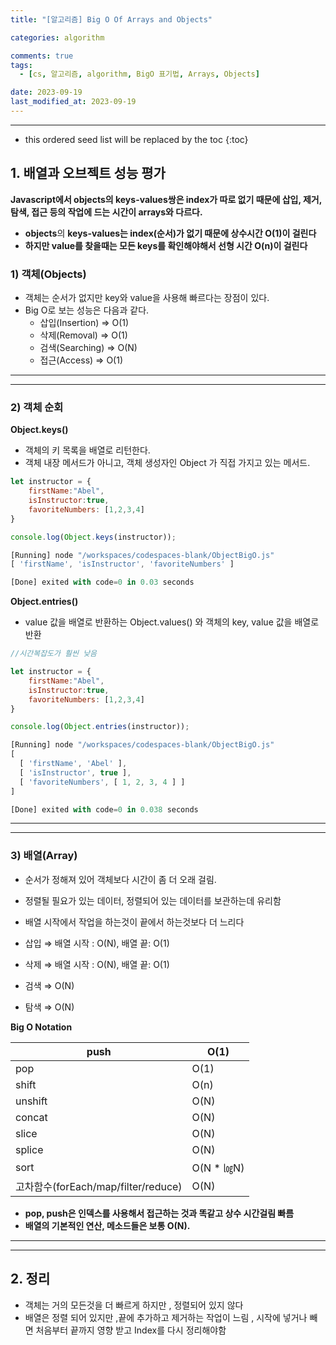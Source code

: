 ```yaml
---
title: "[알고리즘] Big O Of Arrays and Objects"

categories: algorithm

comments: true
tags:
  - [cs, 알고리즘, algorithm, BigO 표기법, Arrays, Objects]

date: 2023-09-19
last_modified_at: 2023-09-19
---
```


---

<!-- prettier-ignore -->
* this ordered seed list will be replaced by the toc 
{:toc}

## 1. **배열과 오브젝트 성능 평가**

**Javascript에서 objects의 keys-values쌍은 index가 따로 없기 때문에 삽입, 제거, 탐색, 접근 등의 작업에 드는 시간이 arrays와 다르다.**

- **objects**의 **keys-values는 index(순서)가 없기 때문에 상수시간 O(1)이 걸린다**
- **하지만 value를 찾을때는 모든 keys를 확인해야해서 선형 시간 O(n)이 걸린다**

### 1) 객체(Objects)

- 객체는 순서가 없지만 key와 value을 사용해 빠르다는 장점이 있다.
- Big O로 보는 성능은 다음과 같다.
  - 삽입(Insertion) ⇒ O(1)
  - 삭제(Removal) ⇒ O(1)
  - 검색(Searching) ⇒ O(N)
  - 접근(Access) ⇒ O(1)

---

---

### 2) 객체 순회

**Object.keys()**

- 객체의 키 목록을 배열로 리턴한다.
- 객체 내장 메서드가 아니고, 객체 생성자인 Object 가 직접 가지고 있는 메서드.

```jsx
let instructor = {
	firstName:"Abel",
	isInstructor:true,
	favoriteNumbers: [1,2,3,4]
}

console.log(Object.keys(instructor));

[Running] node "/workspaces/codespaces-blank/ObjectBigO.js"
[ 'firstName', 'isInstructor', 'favoriteNumbers' ]

[Done] exited with code=0 in 0.03 seconds
```

**Object.entries()**

- value 값을 배열로 반환하는 Object.values() 와 객체의 key, value 값을 배열로 반환

```jsx
//시간복잡도가 훨씬 낮음

let instructor = {
    firstName:"Abel",
    isInstructor:true,
    favoriteNumbers: [1,2,3,4]
}

console.log(Object.entries(instructor));

[Running] node "/workspaces/codespaces-blank/ObjectBigO.js"
[
  [ 'firstName', 'Abel' ],
  [ 'isInstructor', true ],
  [ 'favoriteNumbers', [ 1, 2, 3, 4 ] ]
]

[Done] exited with code=0 in 0.038 seconds
```

---

---

### 3) 배열(Array)

- 순서가 정해져 있어 객체보다 시간이 좀 더 오래 걸림.
- 정렬될 필요가 있는 데이터, 정렬되어 있는 데이터를 보관하는데 유리함
- 배열 시작에서 작업을 하는것이 끝에서 하는것보다 더 느리다

- 삽입 ⇒ 배열 시작 : O(N), 배열 끝: O(1)
- 삭제 ⇒ 배열 시작 : O(N), 배열 끝: O(1)
- 검색 ⇒ O(N)
- 탐색 ⇒ O(N)

**Big O Notation**

| push                                | O(1)        |
| ----------------------------------- | ----------- |
| pop                                 | O(1)        |
| shift                               | O(n)        |
| unshift                             | O(N)        |
| concat                              | O(N)        |
| slice                               | O(N)        |
| splice                              | O(N)        |
| sort                                | O(N \* ㏒N) |
| 고차함수(forEach/map/filter/reduce) | O(N)        |

- **pop, push은 인덱스를 사용해서 접근하는 것과 똑같고 상수 시간걸림 빠름**
- **배열의 기본적인 연산, 메소드들은 보통 O(N).**

---

---

## 2. 정리

- 객체는 거의 모든것을 더 빠르게 하지만 , 정렬되어 있지 않다
- 배열은 정렬 되어 있지만 ,끝에 추가하고 제거하는 작업이 느림 , 시작에 넣거나 빼면 처음부터 끝까지 영향 받고 Index를 다시 정리해야함
